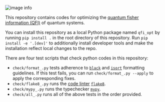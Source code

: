 ![image info](./images/qfi-opt.png)

This repository contains codes for optimizing the [quantum fisher information (QFI)](https://en.wikipedia.org/wiki/Quantum_Fisher_information) of quantum systems.

You can install this repository as a local Python package named `qfi_opt` by running `pip install .` in the root directory of this repository.  Run `pip install -e '.[dev]'` to additionally install developer tools and make the installation reflect local changes to the repo.

There are four test scripts that check python codes in this repository:
- `check/format_.py` tests adherence to [`black`](https://black.readthedocs.io/en/stable/) and [`isort`](https://pycqa.github.io/isort/) formatting guidelines.  If this test fails, you can run `check/format_.py --apply` to apply the corresponding fixes.
- `check/flake8_.py` runs the [code linter](https://medium.com/python-pandemonium/what-is-flake8-and-why-we-should-use-it-b89bd78073f2) [`flake8`](https://pypi.org/project/flake8/).
- `check/mypy_.py` runs the typechecker [`mypy`](https://mypy.readthedocs.io/en/stable/).
- `check/all_.py` runs all of the above tests in the order provided.
